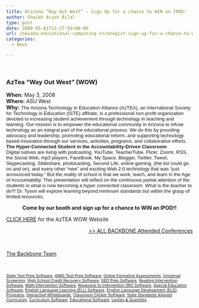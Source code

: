 ```yaml
---
title: Arizona “Way Out West” — Sign Up for a chance to WIN an IPOD!
author: Shaikh Aryan Bilal
type: post
date: 2008-05-01T15:27:55+00:00
url: /nevada-educational-computing-strategist-sign-up-for-a-chance-to-win-an-ipod/
categories:
  - News

---
```

<p class="entry">
  &nbsp;
</p>

### AzTea &#8220;Way Out West&#8221; (WOW)

**When:** May 3, 2008  
**Where:** ASU West  
**Why:** <font size="2" face="Verdana, Arial, Helvetica, sans-serif">The Arizona Technology in Education Alliance (AzTEA), an International Society for Technology in Education (ISTE) affiliate, is a professional non-profit organization devoted to increasing student achievement through technology in teaching and learning. Our mission is to empower the educational community in Arizona to infuse technology as an integral part of the educational process. We do this by providing advocacy and leadership, promoting educational reform, and supporting technology based innovation through our services, activities, programs, and collaborative efforts.</font>  
<font size="2" face="Verdana, Arial, Helvetica, sans-serif"><strong>The Hyper-Connected Student in the Accountability-Driven Classroom</strong><br /> Digital natives are living with podcasting, YouTube, TeacherTube, Flickr, Zoomr, RSS, the Social Web, mp3 players, FaceBook, My Space, Blogger, Twitter, Tweet, Skypecasting, Slideshare, photocasting, Second Life, online gaming, (the list could go on and on), and every other &#8220;new&#8221; and exciting Web 2.0 technology that was &#8220;just announced today.&#8221; But the reality of school is that we work, teach, and learn in the Age of Accountability. This presentation will reflect on the continuous partial attention of the students in what is now becoming a hyper connected classroom. What is the teacher to do?! Dr. Tyson will explore learning beyond minimum standards but within the grasp of limited resources.</font>

<p align="center">
  <strong>Come by our booth and sign up for a chance to WIN an IPOD!!</strong>
</p>

<a href="http://www.aztea.org/conferences.html#wow" title="WOW" target="_blank" rel="noopener">CLICK HERE</a> <a href="http://www.aztea.org/conferences.html#wow" title="WOW" target="_blank" rel="noopener"></a>for the AzTEA WOW Website

<p align="right">
  <a href="http://www.backbonecommunications.com/conferences" title="Conferences">>> ALL BACKBONE Attended Conferences</a>
</p>

<p class="border">
  &nbsp;
</p>

[The Backbone Team][1]

<p class="border">
  &nbsp;
</p>

<span style="font-size: 8pt"><a href="http://www.backbonecommunications.com/default-category/state-test-prep-software" title="State Test Prep">State Test Prep Software</a>, <a href="http://www.backbonecommunications.com/default-category/aims-test-prep-software" title="AIMS Test Prep">AIMS Test Prep Software</a>, <a href="http://www.backbonecommunications.com/default-category/online-formative-assessments" title="Online Formative Assessment">Online Formative Assessments</a>, <a href="http://www.backbonecommunications.com/default-category/universal-screening" title="Universal Screening">Universal Screening</a>, <a href="http://www.backbonecommunications.com/default-category/high-school-credit-recovery-software" title="High School Credit Recovery Software">High School Credit Recovery Software</a>, <a href="http://www.backbonecommunications.com/default-category/ged-prep-software/" title="GED Prep Software">GED Prep Software</a>, <a href="http://www.backbonecommunications.com/default-category/reading-intervention-software" title="Reading Intervention Software">Reading Intervention Software</a>, <a href="http://www.backbonecommunications.com/default-category/math-intervention-software" title="Math Intervention Software">Math Intervention Software</a>, <a href="http://www.backbonecommunications.com/reading-math-intervention/rti-response-to-intervention/" title="Response to Intervention (RTI) Software">Response to Intervention (RtI) Software</a>, <a href="http://www.backbonecommunications.com/default-category/special-education-software" title="Special Education Software">Special Education Software</a>, <a href="http://www.backbonecommunications.com/default-category/english-language-learning-ell-software" title="English Language Learning (ELL) Software">English Language Learning (ELL) Software</a>, <a href="http://www.backbonecommunications.com/default-category/english-language-development-eld-programs/" title="English Language Development (ELD) Programs">English Language Development (ELD) Programs</a>, <a href="http://www.backbonecommunications.com/default-category/interactive-whiteboards" title="Interactive Whiteboard Alternative">Interactive Whiteboards</a>, <a href="http://www.backbonecommunications.com/default-category/classroom-clicker-software" title="Classroom Clicker Software">Classroom Clicker Software</a>, <a href="http://www.backbonecommunications.com/default-category/state-standards-aligned-curriculum" title="Standards Aligned Curriculum">State Standards Aligned Curriculum</a>, <a href="http://www.backbonecommunications.com/default-category/curriculum-software/" title="Curriculum Software">Curriculum Software</a>, <a href="http://www.backbonecommunications.com/default-category/educational-software/" title="Educational Software">Educational Software</a>, <a href="http://www.backbonecommunications.com/default-category/lexiles-quantiles/" title="Lexiles & Quantiles">Lexiles & Quantiles</a></span>

 [1]: http://www.backbonecommunications.com/about-us